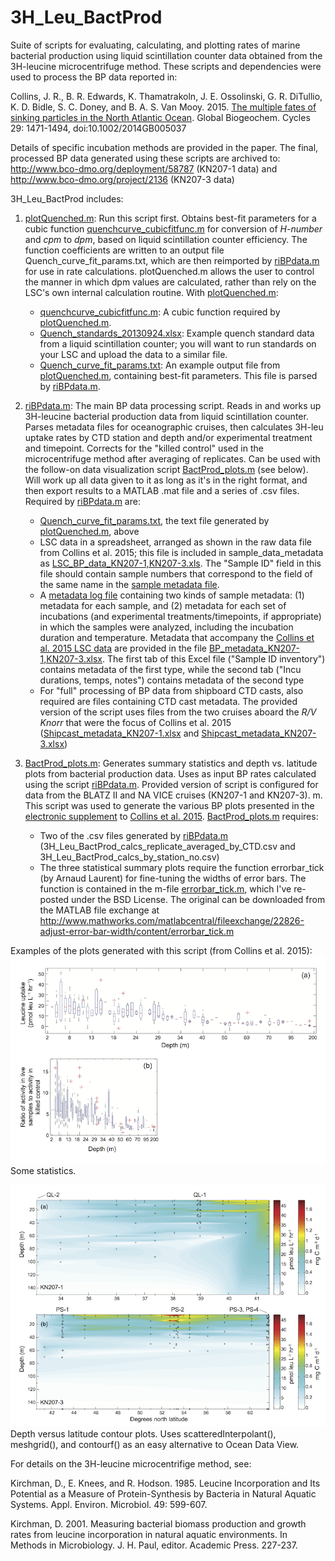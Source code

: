 # 3H_Leu_BactProd
Suite of scripts for evaluating, calculating, and plotting rates of marine bacterial production using liquid scintillation counter data obtained from the 3H-leucine microcentrifuge method. These scripts and dependencies were used to process the BP data reported in:

Collins, J. R., B. R. Edwards, K. Thamatrakoln, J. E. Ossolinski, G. R. DiTullio, K. D. Bidle, S. C. Doney, and B. A. S. Van Mooy. 2015. [The multiple fates of sinking particles in the North Atlantic Ocean](http://dx.doi.org/10.1002/2014GB005037). Global Biogeochem. Cycles 29: 1471-1494, doi:10.1002/2014GB005037

Details of specific incubation methods are provided in the paper. The final, processed BP data generated using these scripts are archived to: http://www.bco-dmo.org/deployment/58787 (KN207-1 data) and http://www.bco-dmo.org/project/2136 (KN207-3 data)

3H_Leu_BactProd includes:

1. [plotQuenched.m](https://github.com/jamesrco/3H_Leu_BactProd/blob/master/plotQuenched.m): Run this script first. Obtains best-fit parameters for a cubic function [quenchcurve_cubicfitfunc.m](https://github.com/jamesrco/3H_Leu_BactProd/blob/master/quenchcurve_cubicfitfunc.m) for conversion of _H-number_ and _cpm_ to _dpm_, based on liquid scintillation counter efficiency. The function coefficients are written to an output file Quench_curve_fit_params.txt, which are then reimported by [riBPdata.m](https://github.com/jamesrco/3H_Leu_BactProd/blob/master/riBPdata.m) for use in rate calculations. plotQuenched.m allows the user to control the manner in which dpm values are calculated, rather than rely on the LSC's own internal calculation routine. With [plotQuenched.m](https://github.com/jamesrco/3H_Leu_BactProd/blob/master/plotQuenched.m):
   * [quenchcurve_cubicfitfunc.m](https://github.com/jamesrco/3H_Leu_BactProd/blob/master/quenchcurve_cubicfitfunc.m): A cubic function required by [plotQuenched.m](https://github.com/jamesrco/3H_Leu_BactProd/blob/master/plotQuenched.m).
   * [Quench_standards_20130924.xlsx](https://github.com/jamesrco/3H_Leu_BactProd/blob/master/dependencies/Quench_standards_20130924.xlsx): Example quench standard data from a liquid scintillation counter; you will want to run standards on your LSC and upload the data to a similar file.
   * [Quench_curve_fit_params.txt](https://github.com/jamesrco/3H_Leu_BactProd/blob/master/Quench_curve_fit_params.txt): An example output file from [plotQuenched.m](https://github.com/jamesrco/3H_Leu_BactProd/blob/master/plotQuenched.m), containing best-fit parameters. This file is parsed by [riBPdata.m](https://github.com/jamesrco/3H_Leu_BactProd/blob/master/riBPdata.m).

2. [riBPdata.m](https://github.com/jamesrco/3H_Leu_BactProd/blob/master/riBPdata.m): The main BP data processing script. Reads in and works up 3H-leucine bacterial production data from liquid scintillation counter. Parses metadata files for oceanographic cruises, then calculates 3H-leu uptake rates by CTD station and depth and/or experimental treatment and timepoint. Corrects for the "killed control" used in the microcentrifuge method after averaging of replicates. Can be used with the follow-on data visualization script [BactProd_plots.m](https://github.com/jamesrco/3H_Leu_BactProd/blob/master/BactProd_plots.m) (see below). Will work up all data given to it as long as it's in the right format, and then export results to a MATLAB .mat file and a series of .csv files. Required by [riBPdata.m](https://github.com/jamesrco/3H_Leu_BactProd/blob/master/riBPdata.m) are:
   * [Quench_curve_fit_params.txt](https://github.com/jamesrco/3H_Leu_BactProd/blob/master/dependencies/Quench_curve_fit_params.txt), the text file generated by [plotQuenched.m](https://github.com/jamesrco/3H_Leu_BactProd/blob/master/plotQuenched.m), above
   * LSC data in a spreadsheet, arranged as shown in the raw data file from Collins et al. 2015; this file is included in sample_data_metadata as [LSC_BP_data_KN207-1,KN207-3.xls](https://github.com/jamesrco/3H_Leu_BactProd/blob/master/sample_data_metadata/LSC_BP_data_KN207-1%2CKN207-3.xls). The "Sample ID" field in this file should contain sample numbers that correspond to the field of the same name in the [sample metadata file](https://github.com/jamesrco/3H_Leu_BactProd/blob/master/sample_data_metadata/BP_metadata_KN207-1%2CKN207-3.xlsx).
   * A [metadata log file](https://github.com/jamesrco/3H_Leu_BactProd/blob/master/sample_data_metadata/BP_metadata_KN207-1%2CKN207-3.xlsx) containing two kinds of sample metadata: (1) metadata for each sample, and (2) metadata for each set of incubations (and experimental treatments/timepoints, if appropriate) in which the samples were analyzed, including the incubation duration and temperature. Metadata that accompany the [Collins et al. 2015 LSC data](https://github.com/jamesrco/3H_Leu_BactProd/blob/master/sample_data_metadata/LSC_BP_data_KN207-1%2CKN207-3.xls) are provided in the file [BP_metadata_KN207-1,KN207-3.xlsx](https://github.com/jamesrco/3H_Leu_BactProd/blob/master/sample_data_metadata/BP_metadata_KN207-1%2CKN207-3.xlsx). The first tab of this Excel file ("Sample ID inventory") contains metadata of the first type, while the second tab ("Incu durations, temps, notes") contains metadata of the second type
   * For "full" processing of BP data from shipboard CTD casts, also required are files containing CTD cast metadata. The provided version of the script uses files from the two cruises aboard the _R/V Knorr_ that were the focus of Collins et al. 2015 ([Shipcast_metadata_KN207-1.xlsx](https://github.com/jamesrco/3H_Leu_BactProd/blob/master/sample_data_metadata/Shipcast_metadata_KN207-1.xlsx) and [Shipcast_metadata_KN207-3.xlsx](https://github.com/jamesrco/3H_Leu_BactProd/blob/master/sample_data_metadata/Shipcast_metadata_KN207-3.xlsx)) 

3. [BactProd_plots.m](https://github.com/jamesrco/3H_Leu_BactProd/blob/master/BactProd_plots.m): Generates summary statistics and depth vs. latitude plots from bacterial production data. Uses as input BP rates calculated using the script [riBPdata.m](https://github.com/jamesrco/3H_Leu_BactProd/blob/master/riBPdata.m). Provided version of script is configured for data from the BLATZ II and NA VICE cruises (KN207-1 and KN207-3). m. This script was used to generate the various BP plots presented in the [electronic supplement](http://api.onlinelibrary.wiley.com/asset/v1/doi/10.1002%2F2014GB005037/asset/supinfo%2Fgbc20317-sup-0001-auxiliarymaterial.pdf?l=SkaBT8QEx2o6i0QKtSKfbKSpRBoPPtyi%2BGmff2doSwOtO4rCR7fxjOWKudli%2BpahioOV3VEC0s7v%0AjCMR97HGThFVH2i92SpYjpt2rmOlpNg%3D) to [Collins et al. 2015](http://dx.doi.org/10.1002/2014GB005037). [BactProd_plots.m](https://github.com/jamesrco/3H_Leu_BactProd/blob/master/BactProd_plots.m) requires:
   * Two of the .csv files generated by [riBPdata.m](https://github.com/jamesrco/3H_Leu_BactProd/blob/master/riBPdata.m) (3H_Leu_BactProd_calcs_replicate_averaged_by_CTD.csv and 3H_Leu_BactProd_calcs_by_station_no.csv)
   * The three statistical summary plots require the function errorbar_tick (by Arnaud Laurent) for fine-tuning the widths of error bars. The function is contained in the m-file [errorbar_tick.m](https://github.com/jamesrco/3H_Leu_BactProd/blob/master/errorbar_tick.m), which I've re-posted under the BSD License. The original can be downloaded from the MATLAB file exchange at http://www.mathworks.com/matlabcentral/fileexchange/22826-adjust-error-bar-width/content/errorbar_tick.m

Examples of the plots generated with this script (from Collins et al. 2015):
<img src="img/Collins_et_al_2015_Fig_S1.png" alt="Visualization of statistics" width="800">
Some statistics.

<img src="img/Collins_et_al_2015_Fig_S2.png" alt="Depth vs. latitude contour plots" width="800">
Depth versus latitude contour plots. Uses scatteredInterpolant(), meshgrid(), and contourf() as an easy alternative to Ocean Data View.

For details on the 3H-leucine microcentrifige method, see:

Kirchman, D., E. Knees, and R. Hodson. 1985. Leucine Incorporation and Its Potential as a Measure of Protein-Synthesis by Bacteria in Natural Aquatic Systems. Appl. Environ. Microbiol. 49: 599-607.

Kirchman, D. 2001. Measuring bacterial biomass production and growth rates from leucine incorporation in natural aquatic environments. In Methods in Microbiology. J. H. Paul, editor. Academic Press. 227-237.

